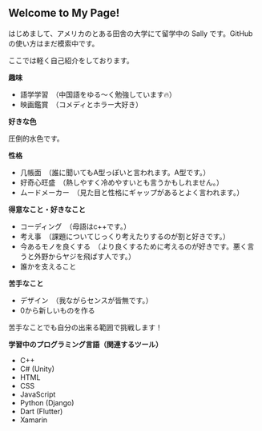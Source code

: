 <!---
Sally-009/Sally-009 is a ✨ special ✨ repository because its `README.md` (this file) appears on your GitHub profile.
You can click the Preview link to take a look at your changes.
--->

Welcome to My Page!
-------------------

はじめまして、アメリカのとある田舎の大学にて留学中の Sally です。GitHub の使い方はまだ模索中です。

ここでは軽く自己紹介をしております。

**趣味**
- 語学学習　（中国語をゆる～く勉強しています🔥）
- 映画鑑賞　（コメディとホラー大好き）

**好きな色**

圧倒的水色です。

**性格**
- 几帳面　（誰に聞いてもA型っぽいと言われます。A型です。）
- 好奇心旺盛　（熱しやすく冷めやすいとも言うかもしれません。）
- ムードメーカー　（見た目と性格にギャップがあるとよく言われます。）

**得意なこと・好きなこと**
- コーディング　（母語はc++です。）
- 考え事　（課題についてじっくり考えたりするのが割と好きです。）
- 今あるモノを良くする　（より良くするために考えるのが好きです。悪く言うと外野からヤジを飛ばす人です。）
- 誰かを支えること

**苦手なこと**
- デザイン　（我ながらセンスが皆無です。）
- 0から新しいものを作る

苦手なことでも自分の出来る範囲で挑戦します！

**学習中のプログラミング言語（関連するツール）**
- C++
- C# (Unity)
- HTML
- CSS
- JavaScript
- Python (Django)
- Dart (Flutter)
- Xamarin
